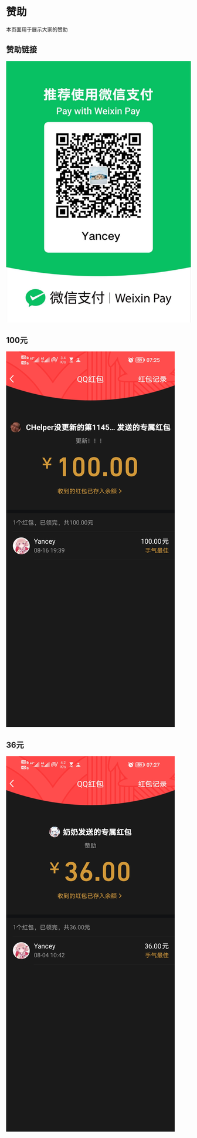 # 赞助

本页面用于展示大家的赞助

## 赞助链接

![](./donate/donate.jpg)

## 100元

![](./donate/donate-2025-08-16-19-39-27.jpeg)

## 36元

![](./donate/donate-2025-08-04-10-42-49.jpeg)

